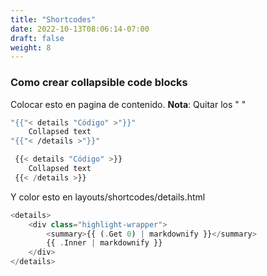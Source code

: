 ```yaml
---
title: "Shortcodes"
date: 2022-10-13T08:06:14-07:00
draft: false
weight: 8
---
```


### Como crear collapsible code blocks
Colocar esto en pagina de contenido.
**Nota**: Quitar los " "
```bash
"{{"< details "Código" >"}}"
    Collapsed text
"{{"< /details >"}}"
```

```php
 {{< details "Código" >}}
    Collapsed text
 {{< /details >}}
```


Y color esto en layouts/shortcodes/details.html
```php
<details>
    <div class="highlight-wrapper">
        <summary>{{ (.Get 0) | markdownify }}</summary>
        {{ .Inner | markdownify }}
    </div>
</details> 
```
